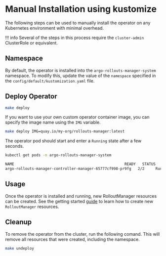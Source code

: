 # Manual Installation using kustomize

The following steps can be used to manually install the operator on any Kubernetes environment with minimal overhead.

!!! info
    Several of the steps in this process require the `cluster-admin` ClusterRole or equivalent.

## Namespace

By default, the operator is installed into the `argo-rollouts-manager-system` namespace. To modify this, update the
value of the `namespace` specified in the `config/default/kustomization.yaml` file. 

## Deploy Operator

```bash
make deploy
```

If you want to use your own custom operator container image, you can specify the image name using the `IMG` variable.

```bash
make deploy IMG=quay.io/my-org/rollouts-manager:latest
```

The operator pod should start and enter a `Running` state after a few seconds.

```bash
kubectl get pods -n argo-rollouts-manager-system
```

```bash
NAME                                                  READY   STATUS    RESTARTS   AGE
argo-rollouts-manager-controller-manager-65777cf998-pr9fg   2/2     Running   0          69s
```
    
## Usage 

Once the operator is installed and running, new RolloutManager resources can be created. See the getting started [guide](../usage/getting_started.md) to learn how to create new `RolloutManager` resources.

## Cleanup 

To remove the operator from the cluster, run the following comand. This will remove all resources that were created,
including the namespace.

```bash
make undeploy
```